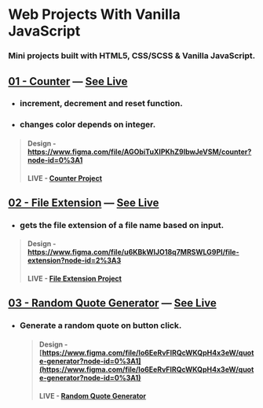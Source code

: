 # Web Projects With Vanilla JavaScript

### **Mini projects built with HTML5, CSS/SCSS &amp; Vanilla JavaScript.**

## **[01 - Counter](https://github.com/monciego/vanillawebprojects/tree/main/01-counter) — [See Live](https://js-project-counter.netlify.app/)**

- ### **increment, decrement and reset function.**

- ### **changes color depends on integer.**

> #### **Design** - https://www.figma.com/file/AGObiTuXIPKhZ9lbwJeVSM/counter?node-id=0%3A1
>
> #### **LIVE** - **[Counter Project](https://js-project-counter.netlify.app/)**

## **[02 - File Extension](https://github.com/monciego/vanillawebprojects/tree/main/02-file-extension) — [See Live](https://js-project-file-extension.netlify.app/)**

- ### **gets the file extension of a file name based on input.**

> #### **Design** - https://www.figma.com/file/u6KBkWlJO18q7MRSWLG9PI/file-extension?node-id=2%3A3
>
> #### **LIVE** - [File Extension Project](https://js-project-file-extension.netlify.app/)

## **[03 - Random Quote Generator](https://github.com/monciego/vanillawebprojects/tree/main/03-random-quote-generator) — [See Live](https://js-project-quote-generator.netlify.app/)**

- ### **Generate a random quote on button click.**
  > #### **Design** -[https://www.figma.com/file/Io6EeRvFIRQcWKQpH4x3eW/quote-generator?node-id=0%3A1](https://www.figma.com/file/Io6EeRvFIRQcWKQpH4x3eW/quote-generator?node-id=0%3A1)
  >
  > #### **LIVE** - [Random Quote Generator](https://js-project-quote-generator.netlify.app/)
